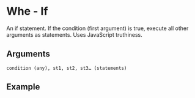 # Whe - If

An if statement. If the condition (first argument) is true, execute all other arguments as statements. Uses JavaScript truthiness.

## Arguments

```condition (any), st1, st2, st3… (statements)```

## Example
<editor :code='`
was var one.
when par var one, pri "value is one"!
`' 
:code-wordier="`
'Was var one?'
When I compared var to one: I printed &quot value is one&quot!
`"
output-method='console'></editor>